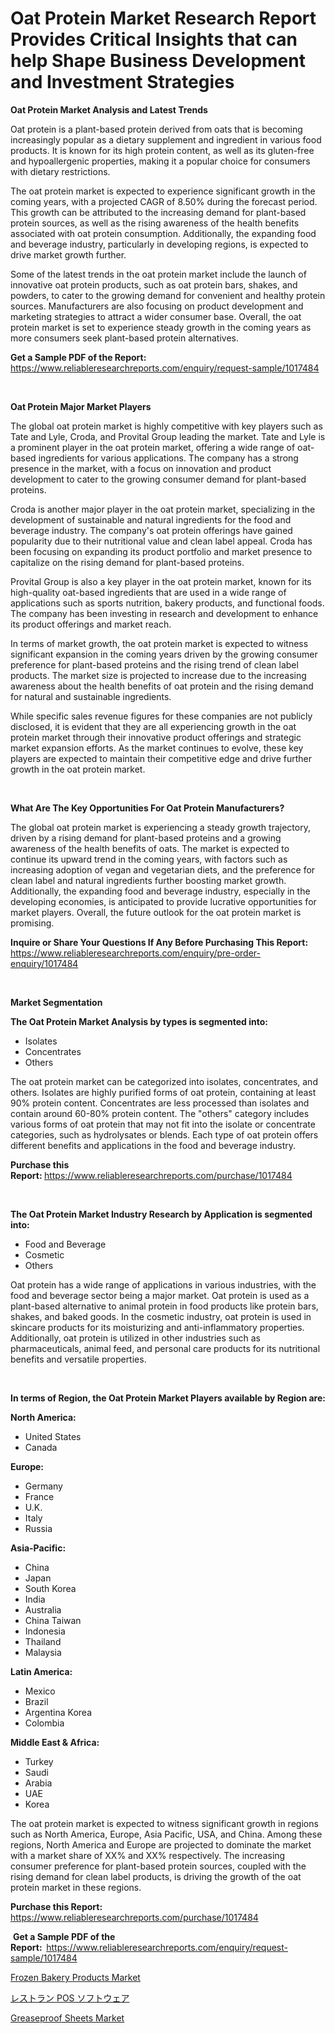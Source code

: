 <p><h1>Oat Protein Market Research Report Provides Critical Insights that can help Shape Business Development and Investment Strategies</h1></p><p><strong>Oat Protein Market Analysis and Latest Trends</strong></p>
<p><p>Oat protein is a plant-based protein derived from oats that is becoming increasingly popular as a dietary supplement and ingredient in various food products. It is known for its high protein content, as well as its gluten-free and hypoallergenic properties, making it a popular choice for consumers with dietary restrictions.</p><p>The oat protein market is expected to experience significant growth in the coming years, with a projected CAGR of 8.50% during the forecast period. This growth can be attributed to the increasing demand for plant-based protein sources, as well as the rising awareness of the health benefits associated with oat protein consumption. Additionally, the expanding food and beverage industry, particularly in developing regions, is expected to drive market growth further.</p><p>Some of the latest trends in the oat protein market include the launch of innovative oat protein products, such as oat protein bars, shakes, and powders, to cater to the growing demand for convenient and healthy protein sources. Manufacturers are also focusing on product development and marketing strategies to attract a wider consumer base. Overall, the oat protein market is set to experience steady growth in the coming years as more consumers seek plant-based protein alternatives.</p></p>
<p><strong>Get a Sample PDF of the Report:&nbsp;</strong> <a href="https://www.reliableresearchreports.com/enquiry/request-sample/1017484">https://www.reliableresearchreports.com/enquiry/request-sample/1017484</a></p>
<p>&nbsp;</p>
<p><strong>Oat Protein Major Market Players</strong></p>
<p><p>The global oat protein market is highly competitive with key players such as Tate and Lyle, Croda, and Provital Group leading the market. Tate and Lyle is a prominent player in the oat protein market, offering a wide range of oat-based ingredients for various applications. The company has a strong presence in the market, with a focus on innovation and product development to cater to the growing consumer demand for plant-based proteins.</p><p>Croda is another major player in the oat protein market, specializing in the development of sustainable and natural ingredients for the food and beverage industry. The company's oat protein offerings have gained popularity due to their nutritional value and clean label appeal. Croda has been focusing on expanding its product portfolio and market presence to capitalize on the rising demand for plant-based proteins.</p><p>Provital Group is also a key player in the oat protein market, known for its high-quality oat-based ingredients that are used in a wide range of applications such as sports nutrition, bakery products, and functional foods. The company has been investing in research and development to enhance its product offerings and market reach.</p><p>In terms of market growth, the oat protein market is expected to witness significant expansion in the coming years driven by the growing consumer preference for plant-based proteins and the rising trend of clean label products. The market size is projected to increase due to the increasing awareness about the health benefits of oat protein and the rising demand for natural and sustainable ingredients.</p><p>While specific sales revenue figures for these companies are not publicly disclosed, it is evident that they are all experiencing growth in the oat protein market through their innovative product offerings and strategic market expansion efforts. As the market continues to evolve, these key players are expected to maintain their competitive edge and drive further growth in the oat protein market.</p></p>
<p>&nbsp;</p>
<p><strong>What Are The Key Opportunities For Oat Protein Manufacturers?</strong></p>
<p><p>The global oat protein market is experiencing a steady growth trajectory, driven by a rising demand for plant-based proteins and a growing awareness of the health benefits of oats. The market is expected to continue its upward trend in the coming years, with factors such as increasing adoption of vegan and vegetarian diets, and the preference for clean label and natural ingredients further boosting market growth. Additionally, the expanding food and beverage industry, especially in the developing economies, is anticipated to provide lucrative opportunities for market players. Overall, the future outlook for the oat protein market is promising.</p></p>
<p><strong>Inquire or Share Your Questions If Any Before Purchasing This Report:</strong> <a href="https://www.reliableresearchreports.com/enquiry/pre-order-enquiry/1017484">https://www.reliableresearchreports.com/enquiry/pre-order-enquiry/1017484</a></p>
<p>&nbsp;</p>
<p><strong>Market Segmentation</strong></p>
<p><strong>The Oat Protein Market Analysis by types is segmented into:</strong></p>
<p><ul><li>Isolates</li><li>Concentrates</li><li>Others</li></ul></p>
<p><p>The oat protein market can be categorized into isolates, concentrates, and others. Isolates are highly purified forms of oat protein, containing at least 90% protein content. Concentrates are less processed than isolates and contain around 60-80% protein content. The "others" category includes various forms of oat protein that may not fit into the isolate or concentrate categories, such as hydrolysates or blends. Each type of oat protein offers different benefits and applications in the food and beverage industry.</p></p>
<p><strong>Purchase this Report:&nbsp;</strong><a href="https://www.reliableresearchreports.com/purchase/1017484">https://www.reliableresearchreports.com/purchase/1017484</a></p>
<p>&nbsp;</p>
<p><strong>The Oat Protein Market Industry Research by Application is segmented into:</strong></p>
<p><ul><li>Food and Beverage</li><li>Cosmetic</li><li>Others</li></ul></p>
<p><p>Oat protein has a wide range of applications in various industries, with the food and beverage sector being a major market. Oat protein is used as a plant-based alternative to animal protein in food products like protein bars, shakes, and baked goods. In the cosmetic industry, oat protein is used in skincare products for its moisturizing and anti-inflammatory properties. Additionally, oat protein is utilized in other industries such as pharmaceuticals, animal feed, and personal care products for its nutritional benefits and versatile properties.</p></p>
<p>&nbsp;</p>
<p><strong>In terms of Region, the Oat Protein Market Players available by Region are:</strong></p>
<p>
    <p> <strong> North America: </strong>
        <ul>
            <li>United States</li>
            <li>Canada</li>
        </ul>
        </p> 
    <p> <strong> Europe: </strong>
        <ul>
            <li>Germany</li>
            <li>France</li>
            <li>U.K.</li>
            <li>Italy</li>
            <li>Russia</li>
        </ul>
        </p> 
    <p> <strong> Asia-Pacific: </strong>
        <ul>
            <li>China</li>
            <li>Japan</li>
            <li>South Korea</li>
            <li>India</li>
            <li>Australia</li>
            <li>China Taiwan</li>
            <li>Indonesia</li>
            <li>Thailand</li>
            <li>Malaysia</li>
        </ul>
        </p> 
    <p> <strong> Latin America: </strong>
        <ul>
            <li>Mexico</li>
            <li>Brazil</li>
            <li>Argentina Korea</li>
            <li>Colombia</li>
        </ul>
        </p> 
    <p> <strong> Middle East & Africa: </strong>
        <ul>
            <li>Turkey</li>
            <li>Saudi</li>
            <li>Arabia</li>
            <li>UAE</li>
            <li>Korea</li>
        </ul>
    </p>
    </p>
<p><p>The oat protein market is expected to witness significant growth in regions such as North America, Europe, Asia Pacific, USA, and China. Among these regions, North America and Europe are projected to dominate the market with a market share of XX% and XX% respectively. The increasing consumer preference for plant-based protein sources, coupled with the rising demand for clean label products, is driving the growth of the oat protein market in these regions.</p></p>
<p><strong>Purchase this Report: </strong><a href="https://www.reliableresearchreports.com/purchase/1017484">https://www.reliableresearchreports.com/purchase/1017484</a></p>
<p>&nbsp;<strong>Get a Sample PDF of the Report:&nbsp;&nbsp;</strong><a href="https://www.reliableresearchreports.com/enquiry/request-sample/1017484">https://www.reliableresearchreports.com/enquiry/request-sample/1017484</a></p>
<p><strong></strong></p>
<p><p><a href="https://github.com/okotobwrhuteie/Market-Research-Report-List-1/blob/main/frozen-bakery-products-market.md">Frozen Bakery Products Market</a></p><p><a href="https://github.com/SarahFahey88/Market-Research-Report-List-1/blob/main/219272717302.md">レストラン POS ソフトウェア</a></p><p><a href="https://pretty-mail-caf.notion.site/Greaseproof-Sheets-Market-Research-Report-Reveals-The-Latest-Trends-And-Opportunities-of-this-Market-1c86ee124b4947e2b7e42aad21abac31">Greaseproof Sheets Market</a></p></p>